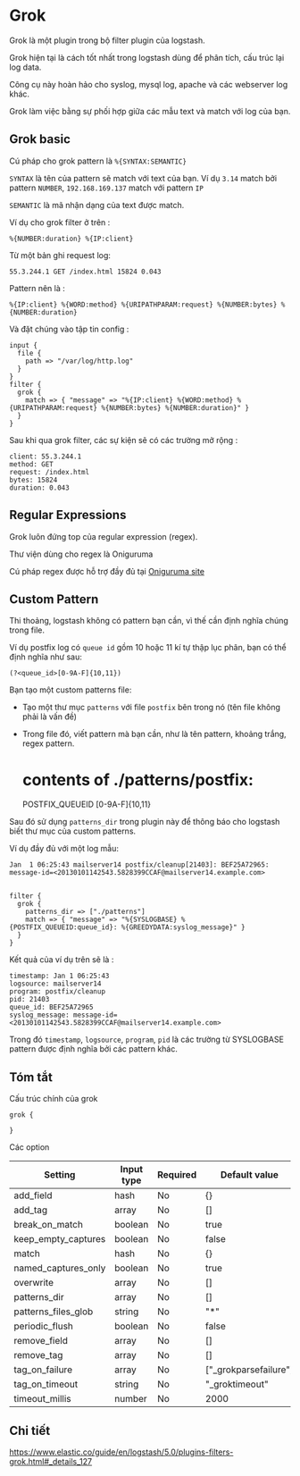 # Grok
Grok là một plugin trong bộ filter plugin của logstash.

Grok hiện tại là cách tốt nhất trong logstash dùng để phân tích, cấu trúc lại log data.

Công cụ này hoàn hảo cho syslog, mysql log, apache và các webserver log khác.

Grok làm việc bằng sự phối hợp giữa các mẫu text và match với log của bạn.

## Grok basic

Cú pháp cho grok pattern là `%{SYNTAX:SEMANTIC}`

`SYNTAX` là tên của pattern sẽ match với text của bạn. Ví dụ `3.14` match bởi pattern `NUMBER`, `192.168.169.137` match với pattern `IP`

`SEMANTIC` là mã nhận dạng của text được match.

Ví dụ cho grok filter ở trên :

	%{NUMBER:duration} %{IP:client}
	
Từ một bản ghi request log:

	55.3.244.1 GET /index.html 15824 0.043
	
Pattern nên là : 

	%{IP:client} %{WORD:method} %{URIPATHPARAM:request} %{NUMBER:bytes} %{NUMBER:duration}
	
Và đặt chúng vào tập tin config : 


	input {
	  file {
		path => "/var/log/http.log"
	  }
	}
	filter {
	  grok {
		match => { "message" => "%{IP:client} %{WORD:method} %{URIPATHPARAM:request} %{NUMBER:bytes} %{NUMBER:duration}" }
	  }
	}
	
Sau khi qua grok filter, các sự kiện sẽ có các trường mở rộng :

	client: 55.3.244.1
    method: GET
    request: /index.html
    bytes: 15824
    duration: 0.043 
	
## Regular Expressions 

Grok luôn đứng top của regular expression (regex).

Thư viện dùng cho regex là Oniguruma	

Cú pháp regex được hỗ trợ đầy đủ tại [Oniguruma site](https://github.com/kkos/oniguruma/blob/master/doc/RE)

## Custom Pattern

Thi thoảng, logstash không có pattern bạn cần, vì thế cần định nghĩa chúng trong file.

Ví dụ postfix log có `queue id` gồm 10 hoặc 11 kí tự thập lục phân, bạn có thể định nghĩa như sau:

	(?<queue_id>[0-9A-F]{10,11})

Bạn tạo một custom patterns file:
	
- Tạo một thư mục `patterns` với file `postfix` bên trong nó (tên file không phải là vấn đề)
- Trong file đó, viết pattern mà bạn cần, như là tên pattern, khoảng trắng, regex pattern.


	# contents of ./patterns/postfix:
	POSTFIX_QUEUEID [0-9A-F]{10,11}
	
Sau đó sử dụng `patterns_dir` trong plugin này để thông báo cho logstash biết thư mục của custom patterns.

Ví dụ đầy đủ với một log mẫu:

	Jan  1 06:25:43 mailserver14 postfix/cleanup[21403]: BEF25A72965: message-id=<20130101142543.5828399CCAF@mailserver14.example.com>

	
	filter {
	  grok {
		patterns_dir => ["./patterns"]
		match => { "message" => "%{SYSLOGBASE} %{POSTFIX_QUEUEID:queue_id}: %{GREEDYDATA:syslog_message}" }
	  }
	}

Kết quả của ví dụ trên sẽ là :

	timestamp: Jan 1 06:25:43
    logsource: mailserver14
    program: postfix/cleanup
    pid: 21403
    queue_id: BEF25A72965
    syslog_message: message-id=<20130101142543.5828399CCAF@mailserver14.example.com> 
	
Trong đó `timestamp`, `logsource`, `program`, `pid` là các trường từ SYSLOGBASE pattern được định nghĩa bởi các pattern khác.

## Tóm tắt

Cấu trúc chính của grok 

	grok {
	
	}
	
Các option 


|Setting|Input type|Required|Default value|
|-------|----------|--------|-------------|
|add_field|hash|No|{}|
|add_tag|array|No|[]|
|break_on_match|boolean|No|true|
|keep_empty_captures|boolean|No|false|
|match|hash|No|{}|
|named_captures_only|boolean|No|true|
|overwrite|array|No|[]|
|patterns_dir|array|No|[]|
|patterns_files_glob|string|No|"*"|
|periodic_flush|boolean|No|false|
|remove_field|array|No|[]|
|remove_tag|array|No|[]|
|tag_on_failure|array|No|["_grokparsefailure"]|
|tag_on_timeout|string|No|"_groktimeout"|
|timeout_millis|number|No|2000|

## Chi tiết

https://www.elastic.co/guide/en/logstash/5.0/plugins-filters-grok.html#_details_127